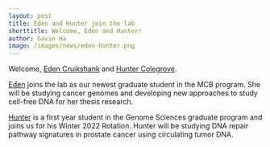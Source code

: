 ```yaml
---
layout: post
title: Eden and Hunter join the lab
shorttitle: Welcome, Eden and Hunter!
author: Gavin Ha
image: /images/news/eden-hunter.png
---
```


Welcome, [Eden Cruikshank](/people/student/Eden-Cruikshank/) and [Hunter Colegrove](/people/student/Hunter-Colegrove).

[Eden](/people/student/Eden-Cruikshank/) joins the lab as our newest graduate student in the MCB program. She will be studying cancer genomes and developing new approaches to study cell-free DNA for her thesis research.

[Hunter](/people/student/Hunter-Colegrove) is a first year student in the Genome Sciences graduate program and joins us for his Winter 2022 Rotation. Hunter will be studying DNA repair pathway signatures in prostate cancer using circulating tumor DNA.

